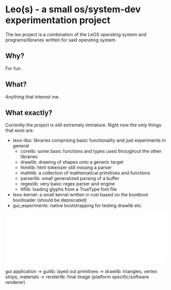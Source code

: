 # Leo(s) - a small os/system-dev experimentation project
The leo project is a combination of the LeOS operating system and
programs/libraries written for said operating system.

## Why?
For fun.

## What?
Anything that interest me.

## What exactly?
Currently the project is still extremely immature. Right now the
only things that exist are:
- leos-libs: libraries comprising basic functionality and just experiments in general
  - corelib: some basic functions and types used throughout the other libraries
  - drawlib: drawing of shapes onto a generic target
  - htmllib: html tokenizer still missing a parser
  - mathlib: a collection of mathematical primitives and functions
  - parserlib: small generalized parsing of a buffer
  - regexlib: very basic regex parser and engine
  - ttflib: loading glyphs from a TrueType font file
- leos-kernel: a small kernel written in rust based on the bootboot bootloader (should be deprecated)
- gui_experiments: native bootstrapping for testing drawlib etc.

[![brainmade.org](https://raw.githubusercontent.com/0atman/BrainMade-org/refs/heads/main/docs/white-logo.svg)](https://brainmade.org)

gui application -> guilib: layed out primitives -> drawlib: triangles, vertex strips, materials -> renderlib: final image (platform specific/software renderer)
